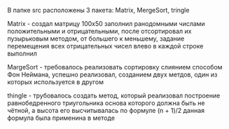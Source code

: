 В папке src расположены 3 пакета:
Matrix, MergeSort, tringle

Matrix - создал матрицу 100x50 заполнил ранодомными числами положительными и отрицательными,
после отсортировал их пузырьковым методом, от большего к меньшему, задание перемещения всех отрицательных чисел влево в каждой строке выполнил

MargeSort - требовалось реализовать сортировку слиянием способом Фон Неймана, успешно реализовал, созданием двух метдов, один из которых используется в другом

thingle - трубовалось создать метод, который реализовал построение равнобедренного триугольника основа которого должна быть не чётной, а высота его высчитывалась по формуле
(n + 1)/2  данная формула была применина в методе
